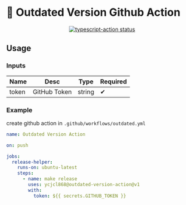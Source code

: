 # 🌈 Outdated Version Github Action

<p align="center">
  <a href="https://github.com/ycjcl868/outdated-version-action/actions"><img alt="typescript-action status" src="https://github.com/ycjcl868/outdated-version-action/workflows/build-test/badge.svg"></a>
</p>

## Usage

### Inputs

| Name | Desc | Type | Required |
| -- | -- | -- | -- |
| token | GitHub Token | string | ✔ |

### Example

create github action in `.github/workflows/outdated.yml`

```yml
name: Outdated Version Action

on: push

jobs:
  release-helper:
    runs-on: ubuntu-latest
    steps:
      - name: make release
        uses: ycjcl868@outdated-version-action@v1
        with:
          token: ${{ secrets.GITHUB_TOKEN }}
```
